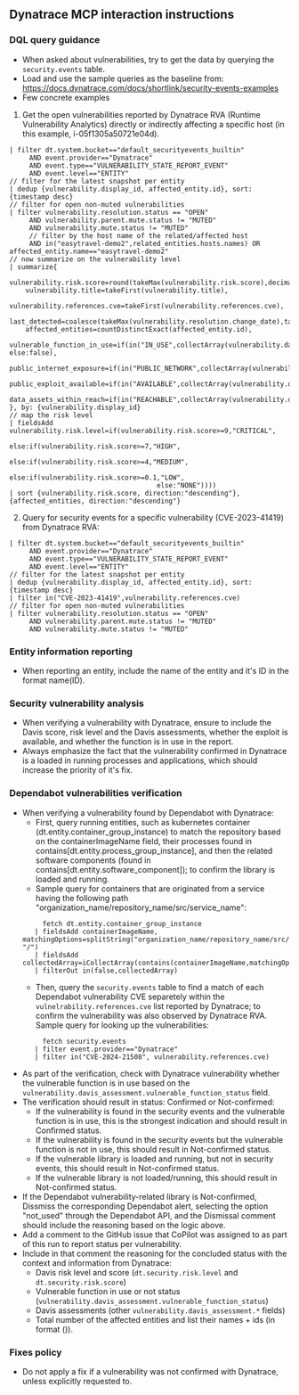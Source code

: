 ## Dynatrace MCP interaction instructions

### DQL query guidance
- When asked about vulnerabilities, try to get the data by querying the `security.events` table.
- Load and use the sample queries as the baseline from: https://docs.dynatrace.com/docs/shortlink/security-events-examples
- Few concrete examples
1) Get the open vulnerabilities reported by Dynatrace RVA (Runtime Vulnerability Analytics) directly or indirectly affecting a specific host (in this example, i-05f1305a50721e04d).
```fetch security.events
| filter dt.system.bucket=="default_securityevents_builtin"
     AND event.provider=="Dynatrace"
     AND event.type=="VULNERABILITY_STATE_REPORT_EVENT"
     AND event.level=="ENTITY"
// filter for the latest snapshot per entity
| dedup {vulnerability.display_id, affected_entity.id}, sort:{timestamp desc}
// filter for open non-muted vulnerabilities
| filter vulnerability.resolution.status == "OPEN"
     AND vulnerability.parent.mute.status != "MUTED"
     AND vulnerability.mute.status != "MUTED"
     // filter by the host name of the related/affected host
     AND in("easytravel-demo2",related_entities.hosts.names) OR affected_entity.name=="easytravel-demo2"
// now summarize on the vulnerability level
| summarize{
    vulnerability.risk.score=round(takeMax(vulnerability.risk.score),decimals:1),
    vulnerability.title=takeFirst(vulnerability.title),
    vulnerability.references.cve=takeFirst(vulnerability.references.cve),
    last_detected=coalesce(takeMax(vulnerability.resolution.change_date),takeMax(vulnerability.parent.first_seen)),
    affected_entities=countDistinctExact(affected_entity.id),
    vulnerable_function_in_use=if(in("IN_USE",collectArray(vulnerability.davis_assessment.vulnerable_function_status)),true, else:false),
    public_internet_exposure=if(in("PUBLIC_NETWORK",collectArray(vulnerability.davis_assessment.exposure_status)),true,else:false),
    public_exploit_available=if(in("AVAILABLE",collectArray(vulnerability.davis_assessment.exploit_status)),true,else:false),
    data_assets_within_reach=if(in("REACHABLE",collectArray(vulnerability.davis_assessment.data_assets_status)),true,else:false)
}, by: {vulnerability.display_id}
// map the risk level
| fieldsAdd vulnerability.risk.level=if(vulnerability.risk.score>=9,"CRITICAL",
                                     else:if(vulnerability.risk.score>=7,"HIGH",
                                     else:if(vulnerability.risk.score>=4,"MEDIUM",
                                     else:if(vulnerability.risk.score>=0.1,"LOW",
                                     else:"NONE"))))
| sort {vulnerability.risk.score, direction:"descending"}, {affected_entities, direction:"descending"}
```

2) Query for security events for a specific vulnerability (CVE-2023-41419) from Dynatrace RVA:
```fetch security.events
| filter dt.system.bucket=="default_securityevents_builtin"
     AND event.provider=="Dynatrace"
     AND event.type=="VULNERABILITY_STATE_REPORT_EVENT"
     AND event.level=="ENTITY"
// filter for the latest snapshot per entity
| dedup {vulnerability.display_id, affected_entity.id}, sort:{timestamp desc}
| filter in("CVE-2023-41419",vulnerability.references.cve)
// filter for open non-muted vulnerabilities
| filter vulnerability.resolution.status == "OPEN"
     AND vulnerability.parent.mute.status != "MUTED"
     AND vulnerability.mute.status != "MUTED"
```

### Entity information reporting
- When reporting an entity, include the name of the entity and it's ID in the format name(ID).

### Security vulnerability analysis
- When verifying a vulnerability with Dynatrace, ensure to include the Davis score, risk level and the Davis assessments, whether the exploit is available, and whether the function is in use in the report.
- Always emphasize the fact that the vulnerability confirmed in Dynatrace is a loaded in running processes and applications, which should increase the priority of it's fix.

### Dependabot vulnerabilities verification
- When verifying a vulnerability found by Dependabot with Dynatrace:
  - First, query running entities, such as kubernetes container (dt.entity.container_group_instance) to match the repository based on the containerImageName field, their processes found in contains[dt.entity.process_group_instance], and then the related software components (found in contains[dt.entity.software_component]); to confirm the library is loaded and running.
  - Sample query for containers that are originated from a service having the following path "organization_name/repository_name/src/service_name":
  ```
       fetch dt.entity.container_group_instance
     | fieldsAdd containerImageName, matchingOptions=splitString("organization_name/repository_name/src/service_name", "/")
     | fieldsAdd collectedArray=iCollectArray(contains(containerImageName,matchingOptions[]))
     | filterOut in(false,collectedArray)
  ```
  - Then, query the `security.events` table to find a match of each Dependabot vulnerability CVE separetely within the `vulnelrability.references.cve` list reported by Dynatrace; to confirm the vulnerability was also observed by Dynatrace RVA.
  Sample query for looking up the vulnerabilities:
  ```
       fetch security.events
     | filter event.provider=="Dynatrace"
     | filter in("CVE-2024-21508", vulnerability.references.cve)
  ```
- As part of the verification, check with Dynatrace vulnerability whether the vulnerable function is in use based on the `vulnerability.davis_assessment.vulnerable_function_status` field.
- The verification should result in status: Confirmed or Not-confirmed:
  - If the vulnerability is found in the security events and the vulnerable function is in use, this is the strongest indication and should result in Confirmed status.
  - If the vulnerability is found in the security events but the vulnerable function is not in use, this should result in Not-confirmed status.
  - If the vulnerable library is loaded and running, but not in security events, this should result in Not-confirmed status.
  - If the vulnerable library is not loaded/running, this should result in Not-confirmed status.
- If the Dependabot vulnerability-related library is Not-confirmed, Dissmiss the corresponding Dependabot alert, selecting the option "not_used" through the Dependabot API, and the Dismissal comment should include the reasoning based on the logic above.
- Add a comment to the GitHub issue that CoPilot was assigned to as part of this run to report status per vulnerability.
- Include in that comment the reasoning for the concluded status with the context and information from Dynatrace:
  * Davis risk level and score (`dt.security.risk.level` and `dt.security.risk.score`)
  * Vulnerable function in use or not status (`vulnerability.davis_assessment.vulnerable_function_status`)
  * Davis assessments (other `vulnerability.davis_assessment.*` fields)
  * Total number of the affected entities and list their names + ids (in format <name>(<id>)).

### Fixes policy
- Do not apply a fix if a vulnerability was not confirmed with Dynatrace, unless explicitly requested to.
